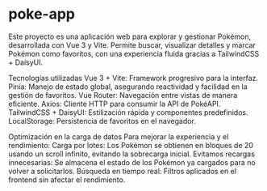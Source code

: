 # poke-app
Este proyecto es una aplicación web para explorar y gestionar Pokémon, desarrollada con Vue 3 y Vite. Permite buscar, visualizar detalles y marcar Pokémon como favoritos, con una experiencia fluida gracias a TailwindCSS + DaisyUI.

Tecnologías utilizadas
Vue 3 + Vite: Framework progresivo para la interfaz.
Pinia: Manejo de estado global, asegurando reactividad y facilidad en la gestión de favoritos.
Vue Router: Navegación entre vistas de manera eficiente.
Axios: Cliente HTTP para consumir la API de PokéAPI.
TailwindCSS + DaisyUI: Estilización rápida y componentes predefinidos.
LocalStorage: Persistencia de favoritos en el navegador.

Optimización en la carga de datos
Para mejorar la experiencia y el rendimiento:
Carga por lotes: Los Pokémon se obtienen en bloques de 20 usando un scroll infinito, evitando la sobrecarga inicial.
Evitamos recargas innecesarias: Se almacena el estado de los Pokémon ya cargados para no volver a solicitarlos.
Búsqueda en tiempo real: Filtros aplicados en el frontend sin afectar el rendimiento.
